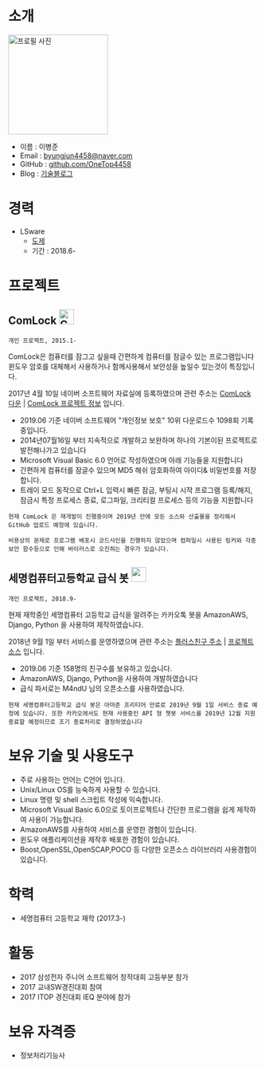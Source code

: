 # 소개
<img alt="프로필 사진" src = "https://avatars0.githubusercontent.com/u/40881444?s=460&v=4" width="200">

- 이름 : 이병준
- Email : byungjun4458@naver.com
- GitHub : [github.com/OneTop4458](https://github.com/OneTop4458)
- Blog : [기술블로그](https://brent-github.tistory.com)

# 경력

- LSware
  - [도제](http://www.smc.hs.kr/crosseditor/binary/images/2016/11/04/20161104194539333_0TUU036R.jpg)
  - 기간 : 2018.6-

# 프로젝트
## ComLock <img src ="https://t1.daumcdn.net/cfile/tistory/991AD8375D00F78B19" alt="ComLock 로고" width="30" height="30"/>
`개인 프로젝트, 2015.1-`

ComLock은 컴퓨터를 잠그고 싶을때 간편하게 컴퓨터를 잠글수 있는 프로그램입니다 윈도우 암호를 대체해서 사용하거나 함께사용해서 보안성을 높일수 있는것이 특징입니다.

2017년 4월 10일 네이버 소프트웨어 자료실에 등록하였으며 관련 주소는 [ComLock 다운](https://software.naver.com/software/version.nhn?softwareId=GWS_002290&categoryId=B0800000) | [ComLock 프로젝트 정보](https://brent-github.tistory.com/entry/%EC%A7%84%ED%96%89%EC%A4%91-%EC%BB%B4%ED%93%A8%ED%84%B0-%EC%9E%A0%EA%B8%88%ED%94%84%EB%A1%9C%EA%B7%B8%EB%9E%A8-Com-Lock) 입니다.

- 2019.06 기준 네이버 소프트웨어 "개인정보 보호" 10위 다운로드수 1098회 기록중입니다.
- 2014년07월16일 부터 지속적으로 개발하고 보완하며 하나의 기본이된 프로젝트로 발전해나가고 있습니다
- Microsoft Visual Basic 6.0 언어로 작성하였으며 아래 기능들을 지원합니다
- 간편하게 컴퓨터를 잠글수 있으며 MD5 해쉬 암호화하여 아이디& 비밀번호를 저장합니다.
- 트레이 모드 동작으로 Ctrl+L 입력시 빠른 잠금, 부팅시 시작 프로그램 등록/해지, 잠금시 특정 프로세스 종료, 로그파일, 크리티컬 프로세스 등의 기능을 지원합니다
  

`현재 ComLock 은 재개발이 진행중이며 2019년 안에 모든 소스와 산출물을 정리해서 GitHub 업로드 예정에 있습니다.`

`비용상의 문제로 프로그램 배포시 코드사인을 진행하지 않았으며 컴파일시 사용된 링커와 각종 보안 함수등으로 인해 바이러스로 오진하는 경우가 있습니다.`

## 세명컴퓨터고등학교 급식 봇 <img src ="https://img1.daumcdn.net/thumb/C100x100.mplusfriend/?fname=https%3A%2F%2Fk.kakaocdn.net%2Fdn%2FAoJ3k%2FbtqoMWhbYEa%2F5ahIbm1x0I2hLgkYJgVow0%2Fimg_s.jpg" width="30" height="30"/>
`개인 프로젝트, 2018.9-`

현재 재학중인 세명컴퓨터 고등학교 급식을 알려주는 카카오톡 봇을 AmazonAWS, Django, Python 을 사용하여 제작하였습니다.

2018년 9월 1일 부터 서비스를 운영하였으며 관련 주소는 [플러스친구 주소](http://pf.kakao.com/_vxaCEj) | [프로젝트 소스](https://brent-github.tistory.com/entry/%EC%95%84%EB%A7%88%EC%A1%B4-AWS-%ED%99%9C%EC%9A%A9%ED%95%B4%EC%84%9C-%EC%B9%B4%EC%B9%B4%EC%98%A4%ED%86%A1-%EB%B4%87-%EB%A7%8C%EB%93%A4%EA%B8%B0) 입니다.

- 2019.06 기준 158명의 친구수를 보유하고 있습니다.
- AmazonAWS, Django, Python을 사용하여 개발하였습니다
- 급식 파서로는 M4ndU 님의 오픈소스를 사용하였습니다.

`현재 세명컴퓨터고등학교 급식 봇은 아마존 프리티어 만료로 2019년 9월 1일 서비스 종료 예정에 있습니다. 또한 카카오에서도 현재 사용중인 API 형 챗봇 서비스를 2019년 12월 지원종료할 예정이므로 조기 종료처리로 결정하였습니다`

# 보유 기술 및 사용도구
- 주로 사용하는 언어는 C언어 입니다.
- Unix/Linux OS를 능숙하게 사용할 수 있습니다.
- Linux 명령 및 shell 스크립트 작성에 익숙합니다.
- Microsoft Visual Basic 6.0으로 토이프로젝트나 간단한 프로그램을 쉽게 제작하여 사용이 가능합니다.
- AmazonAWS를 사용하여 서비스를 운영한 경험이 있습니다.
- 윈도우 애플리케이션을 제작후 배포한 경험이 있습니다.
- Boost,OpenSSL,OpenSCAP,POCO 등 다양한 오픈소스 라이브러리 사용경험이 있습니다.

# 학력
- 세명컴퓨터 고등학교 재학 (2017.3-)

# 활동
- 2017 삼성전자 주니어 소프트웨어 창작대회 고등부분 참가
- 2017 교내SW경진대회 참여
- 2017 ITOP 경진대회 IEQ 분야에 참가

# 보유 자격증
- 정보처리기능사

